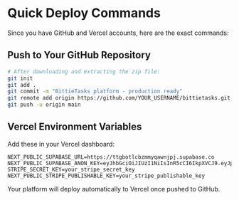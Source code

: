 # Quick Deploy Commands

Since you have GitHub and Vercel accounts, here are the exact commands:

## Push to Your GitHub Repository

```bash
# After downloading and extracting the zip file:
git init
git add .
git commit -m "BittieTasks platform - production ready"
git remote add origin https://github.com/YOUR_USERNAME/bittietasks.git
git push -u origin main
```

## Vercel Environment Variables

Add these in your Vercel dashboard:

```
NEXT_PUBLIC_SUPABASE_URL=https://ttgbotlcbzmmyqawnjpj.supabase.co
NEXT_PUBLIC_SUPABASE_ANON_KEY=eyJhbGciOiJIUzI1NiIsInR5cCI6IkpXVCJ9.eyJpc3MiOiJzdXBhYmFzZSIsInJlZiI6InR0Z2JvdGxjYnptbXlxYXduanBqIiwicm9sZSI6ImFub24iLCJpYXQiOjE3NTQ2MDA4NzksImV4cCI6MjA3MDE3Njg3OX0.jc_PZay5gUyleINrGC5d5Sd2mCkHjonP56KCLJJNM1k
STRIPE_SECRET_KEY=your_stripe_secret_key
NEXT_PUBLIC_STRIPE_PUBLISHABLE_KEY=your_stripe_publishable_key
```

Your platform will deploy automatically to Vercel once pushed to GitHub.